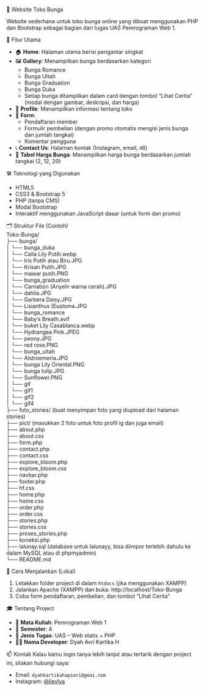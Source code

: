 💐 Website Toko Bunga

Website sederhana untuk toko bunga online yang dibuat menggunakan PHP dan Bootstrap sebagai bagian dari tugas UAS Pemrograman Web 1.

🌟 Fitur Utama
- 🏠 **Home**: Halaman utama berisi pengantar singkat
- 🖼️ **Gallery**: Menampilkan bunga berdasarkan kategori
  - Bunga Romance
  - Bunga Ultah
  - Bunga Graduation
  - Bunga Duka
  - Setiap bunga ditampilkan dalam card dengan tombol “Lihat Cerita” (modal dengan gambar, deskripsi, dan harga)
- 👤 **Profile**: Menampilkan informasi tentang toko
- 📝 **Form**:
  - Pendaftaran member
  - Formulir pembelian (dengan promo otomatis mengisi jenis bunga dan jumlah tangkai)
  - Komentar pengguna
- 📞 **Contact Us**: Halaman kontak (Instagram, email, dll)
- 🧾 **Tabel Harga Bunga**: Menampilkan harga bunga berdasarkan jumlah tangkai (2, 12, 20)

🛠️ Teknologi yang Digunakan
- HTML5
- CSS3 & Bootstrap 5
- PHP (tanpa CMS)
- Modal Bootstrap
- Interaktif menggunakan JavaScript dasar (untuk form dan promo)

🗂️ Struktur File (Contoh) <br>
Toko-Bunga/ <br>
├── bunga/ <br>
│ └── bunga_duka <br>
│    └── Calla Lily Putih.webp <br>
│    └── Iris Putih atau Biru.JPG <br>
│    └── Krisan Putih.JPG <br>
│    └── mawar putih.PNG <br>
│ └── bunga_graduation <br>
│    └── Carnation (Anyelir warna cerah).JPG <br>
│    └── dahlia.JPG <br>
│    └── Garbera Daisy.JPG <br>
│    └── Lisianthus (Eustoma.JPG <br>
│ └── bunga_romance <br>
│    └── Baby’s Breath.avif <br>
│    └── buket Lily Casablanca.webp <br>
│    └── Hydrangea Pink.JPEG <br>
│    └── peony.JPG <br>
│    └── red rose.PNG <br>
│ └── bunga_ultah <br>
│    └── Alstroemeria.JPG <br>
│    └── bunga Lily Oriental.PNG <br>
│    └── bunga tulip.JPG <br>
│    └── Sunflower.PNG <br>
│ └── gif <br>
│    └── gif1 <br>
│    └── gif2 <br>
│    └── gif4 <br>
├── foto_stories/ (buat menyimpan foto yang diupload dari halaman stories) <br>
├── pict/ (masukkan 2 foto untuk foto profil ig dan juga email) <br>
├── about.php <br>
├── about.css <br>
├── form.php <br>
├── contact.php <br>
├── contact.css <br>
├── explore_bloom.php <br>
├── explore_bloom.css <br>
├── navbar.php <br>
├── footer.php <br>
├── hf.css <br>
├── home.php <br>
├── home.css <br>
├── order.php <br>
├── order.css <br>
├── stories.php <br>
├── stories.css <br>
├── proses_stories.php <br>
├── koneksi.php <br>
├── lalunay.sql (database untuk lalunayy, bisa diimpor terlebih dahulu ke dalam MySQL atau di phpmyadmin) <br>
└── README.md <br>

📌 Cara Menjalankan (Lokal)
1. Letakkan folder project di dalam `htdocs` (jika menggunakan XAMPP)
2. Jalankan Apache (XAMPP) dan buka: http://localhost/Toko-Bunga
3. Coba form pendaftaran, pembelian, dan tombol “Lihat Cerita”

🎓 Tentang Project
- 🎯 **Mata Kuliah**: Pemrograman Web 1
- 📅 **Semester**: 4
- 📌 **Jenis Tugas**: UAS – Web statis + PHP
- 🧑‍🎓 **Nama Developer**: Dyah Avri Kartika H

📫 Kontak
Kalau kamu ingin tanya lebih lanjut atau tertarik dengan project ini, silakan hubungi saya:
- Email: `dyahkartikahapsari@gmai.com`
- Instagram: [@lievlya](https://instagram.com/lievlya)
